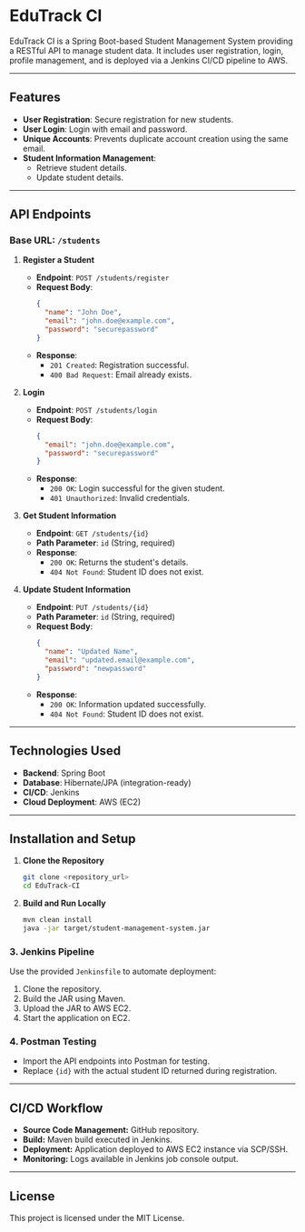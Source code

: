 # EduTrack CI

EduTrack CI is a Spring Boot-based Student Management System providing a RESTful API to manage student data. It includes user registration, login, profile management, and is deployed via a Jenkins CI/CD pipeline to AWS.

---

## Features

- **User Registration**: Secure registration for new students.
- **User Login**: Login with email and password.
- **Unique Accounts**: Prevents duplicate account creation using the same email.
- **Student Information Management**: 
  - Retrieve student details.
  - Update student details.

---

## API Endpoints

### Base URL: `/students`

1. **Register a Student**
   - **Endpoint**: `POST /students/register`
   - **Request Body**:
     ```json
     {
       "name": "John Doe",
       "email": "john.doe@example.com",
       "password": "securepassword"
     }
     ```
   - **Response**:
     - `201 Created`: Registration successful.
     - `400 Bad Request`: Email already exists.

2. **Login**
   - **Endpoint**: `POST /students/login`
   - **Request Body**:
     ```json
     {
       "email": "john.doe@example.com",
       "password": "securepassword"
     }
     ```
   - **Response**:
     - `200 OK`: Login successful for the given student.
     - `401 Unauthorized`: Invalid credentials.

3. **Get Student Information**
   - **Endpoint**: `GET /students/{id}`
   - **Path Parameter**: `id` (String, required)
   - **Response**:
     - `200 OK`: Returns the student's details.
     - `404 Not Found`: Student ID does not exist.

4. **Update Student Information**
   - **Endpoint**: `PUT /students/{id}`
   - **Path Parameter**: `id` (String, required)
   - **Request Body**:
     ```json
     {
       "name": "Updated Name",
       "email": "updated.email@example.com",
       "password": "newpassword"
     }
     ```
   - **Response**:
     - `200 OK`: Information updated successfully.
     - `404 Not Found`: Student ID does not exist.

---

## Technologies Used

- **Backend**: Spring Boot
- **Database**: Hibernate/JPA (integration-ready)
- **CI/CD**: Jenkins
- **Cloud Deployment**: AWS (EC2)

---

## Installation and Setup

1. **Clone the Repository**
   ```bash
   git clone <repository_url>
   cd EduTrack-CI

   ```
2. **Build and Run Locally**
    ```bash
    mvn clean install
    java -jar target/student-management-system.jar
   ```
### 3. Jenkins Pipeline
Use the provided `Jenkinsfile` to automate deployment:
1. Clone the repository.
2. Build the JAR using Maven.
3. Upload the JAR to AWS EC2.
4. Start the application on EC2.

### 4. Postman Testing
- Import the API endpoints into Postman for testing.
- Replace `{id}` with the actual student ID returned during registration.

---

## CI/CD Workflow
- **Source Code Management:** GitHub repository.
- **Build:** Maven build executed in Jenkins.
- **Deployment:** Application deployed to AWS EC2 instance via SCP/SSH.
- **Monitoring:** Logs available in Jenkins job console output.

---

## License
This project is licensed under the MIT License.

